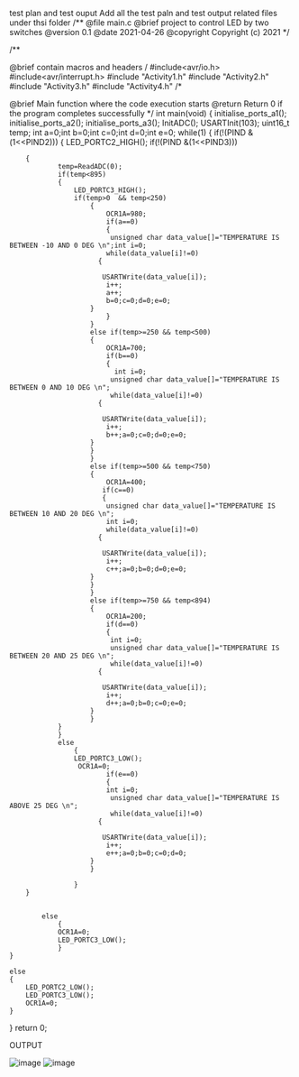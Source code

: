 test plan and test ouput
Add all the test paln and test output related files under thsi folder
/**
@file main.c
@brief project to control LED by two switches
@version 0.1
@date 2021-04-26
@copyright Copyright (c) 2021
*/

/**

@brief contain macros and headers
/ #include<avr/io.h> #include<avr/interrupt.h> #include "Activity1.h" #include "Activity2.h" #include "Activity3.h" #include "Activity4.h" /*

@brief Main function where the code execution starts
@return Return 0 if the program completes successfully */
int main(void) { initialise_ports_a1(); initialise_ports_a2(); initialise_ports_a3(); InitADC(); USARTInit(103); uint16_t temp; int a=0;int b=0;int c=0;int d=0;int e=0; while(1) { if(!(PIND &(1<<PIND2))) { LED_PORTC2_HIGH(); if(!(PIND &(1<<PIND3)))

        {
                temp=ReadADC(0);
                if(temp<895)
                {
                    LED_PORTC3_HIGH();
                    if(temp>0  && temp<250)
                        {
                            OCR1A=980;
                            if(a==0)
                            {
                             unsigned char data_value[]="TEMPERATURE IS BETWEEN -10 AND 0 DEG \n";int i=0;
                            while(data_value[i]!=0)
                          {

                           USARTWrite(data_value[i]);
                            i++;
                            a++;
                            b=0;c=0;d=0;e=0;
                        }
                            }
                        }
                        else if(temp>=250 && temp<500)
                        {
                            OCR1A=700;
                            if(b==0)
                            {
                              int i=0;
                             unsigned char data_value[]="TEMPERATURE IS BETWEEN 0 AND 10 DEG \n";   
                             while(data_value[i]!=0)
                          {

                           USARTWrite(data_value[i]);
                            i++;
                            b++;a=0;c=0;d=0;e=0;
                        }
                        }
                        }
                        else if(temp>=500 && temp<750)
                        {
                            OCR1A=400;
                           if(c==0)
                           {
                            unsigned char data_value[]="TEMPERATURE IS BETWEEN 10 AND 20 DEG \n"; 
                            int i=0;   
                            while(data_value[i]!=0)
                          {

                           USARTWrite(data_value[i]);
                            i++;
                            c++;a=0;b=0;d=0;e=0;
                        }
                        }
                        }
                        else if(temp>=750 && temp<894)
                        {
                            OCR1A=200;
                            if(d==0)
                            {
                             int i=0;
                             unsigned char data_value[]="TEMPERATURE IS BETWEEN 20 AND 25 DEG \n";
                             while(data_value[i]!=0)
                          {

                           USARTWrite(data_value[i]);
                            i++;
                            d++;a=0;b=0;c=0;e=0;
                        }
                        }
                }
                }
                else
                    {
                    LED_PORTC3_LOW();
                     OCR1A=0;
                            if(e==0)
                            {
                            int i=0;
                             unsigned char data_value[]="TEMPERATURE IS ABOVE 25 DEG \n";
                             while(data_value[i]!=0)
                          {

                           USARTWrite(data_value[i]);
                            i++;
                            e++;a=0;b=0;c=0;d=0;
                        }
                        }

                    }
        }


            else
                {
                OCR1A=0;
                LED_PORTC3_LOW();
                }
    }

    else
    {
        LED_PORTC2_LOW();
        LED_PORTC3_LOW();
        OCR1A=0;
    }
}
return 0;  


OUTPUT

![image](https://user-images.githubusercontent.com/101579422/164891398-68fab097-8e7f-4b32-b5c5-e25b34d12ce8.png)
![image](https://user-images.githubusercontent.com/101579422/164891409-6c81730f-7202-491d-a0c3-7227d30ac212.png)

